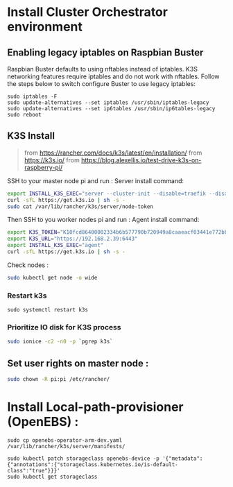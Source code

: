 # Install Cluster Orchestrator environment

## Enabling legacy iptables on Raspbian Buster

Raspbian Buster defaults to using nftables instead of iptables. K3S networking features require iptables and do not work with nftables. Follow the steps below to switch configure Buster to use legacy iptables:

```
sudo iptables -F
sudo update-alternatives --set iptables /usr/sbin/iptables-legacy
sudo update-alternatives --set ip6tables /usr/sbin/ip6tables-legacy
sudo reboot
```

## K3S Install
> from https://rancher.com/docs/k3s/latest/en/installation/
> from https://k3s.io/
> from https://blog.alexellis.io/test-drive-k3s-on-raspberry-pi/

SSH to your master node pi and run :
Server install command:

```bash
export INSTALL_K3S_EXEC="server --cluster-init --disable=traefik --disable=local-storage --disable=metrics-server --datastore-endpoint=etcd"
curl -sfL https://get.k3s.io | sh -s -
sudo cat /var/lib/rancher/k3s/server/node-token
```

Then SSH to you worker nodes pi and run :
Agent install command:
```bash
export K3S_TOKEN="K10fcd86400002334b6b577790b720949a8caaeacf03441e772bb4a254fdf8a48a1::server:eed4e87ebfabf72c854bc5bf1becf67f"
export K3S_URL="https://192.168.2.39:6443"
export INSTALL_K3S_EXEC="agent"
curl -sfL https://get.k3s.io | sh -s -
```

Check nodes : 

```bash
sudo kubectl get node -o wide
```

### Restart k3s

`sudo systemctl restart k3s`

### Prioritize IO disk for K3S process

```bash
sudo ionice -c2 -n0 -p `pgrep k3s`
```

## Set user rights on master node : 

```bash
sudo chown -R pi:pi /etc/rancher/
```

# Install Local-path-provisioner (OpenEBS) : 

```
sudo cp openebs-operator-arm-dev.yaml /var/lib/rancher/k3s/server/manifests/

sudo kubectl patch storageclass openebs-device -p '{"metadata": {"annotations":{"storageclass.kubernetes.io/is-default-class":"true"}}}'
sudo kubectl get storageclass
```